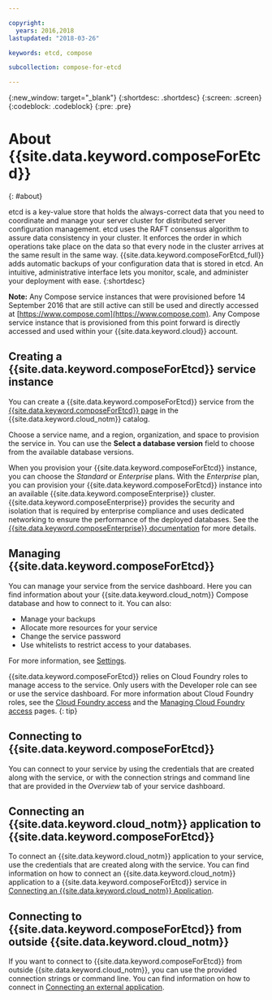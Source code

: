 ```yaml
---

copyright:
  years: 2016,2018
lastupdated: "2018-03-26"

keywords: etcd, compose

subcollection: compose-for-etcd

---
```


{:new_window: target="_blank"}
{:shortdesc: .shortdesc}
{:screen: .screen}
{:codeblock: .codeblock}
{:pre: .pre}

# About {{site.data.keyword.composeForEtcd}}
{: #about}

etcd is a key-value store that holds the always-correct data that you need to coordinate and manage your server cluster for distributed server configuration management. etcd uses the RAFT consensus algorithm to assure data consistency in your cluster. It enforces the order in which operations take place on the data so that every node in the cluster arrives at the same result in the same way. {{site.data.keyword.composeForEtcd_full}} adds automatic backups of your configuration data that is stored in etcd. An intuitive, administrative interface lets you monitor, scale, and administer your deployment with ease.
{:shortdesc}

**Note:** Any Compose service instances that were provisioned before 14 September 2016 that are still active can still be used and directly accessed at [https://www.compose.com](https://www.compose.com). Any Compose service instance that is provisioned from this point forward is directly accessed and used within your {{site.data.keyword.cloud}} account.

## Creating a {{site.data.keyword.composeForEtcd}} service instance

You can create a {{site.data.keyword.composeForEtcd}} service from the [{{site.data.keyword.composeForEtcd}} page](https://{DomainName}/catalog/services/compose-for-etcd/) in the {{site.data.keyword.cloud_notm}} catalog.

Choose a service name, and a region, organization, and space to provision the service in. You can use the **Select a database version** field to choose from the available database versions.

When you provision your {{site.data.keyword.composeForEtcd}} instance, you can choose the *Standard* or *Enterprise* plans. With the *Enterprise* plan, you can provision your {{site.data.keyword.composeForEtcd}} instance into an available {{site.data.keyword.composeEnterprise}} cluster. {{site.data.keyword.composeEnterprise}} provides the security and isolation that is required by enterprise compliance and uses dedicated networking to ensure the performance of the deployed databases. See the [{{site.data.keyword.composeEnterprise}} documentation](/docs/services/ComposeEnterprise/index.html) for more details.

## Managing {{site.data.keyword.composeForEtcd}}

You can manage your service from the service dashboard. Here you can find information about your {{site.data.keyword.cloud_notm}} Compose database and how to connect to it. You can also:
- Manage your backups
- Allocate more resources for your service
- Change the service password
- Use whitelists to restrict access to your databases. 

For more information, see [Settings](/docs/services/ComposeForEtcd?topic=compose-for-etcd-dashboard-settings).

{{site.data.keyword.composeForEtcd}} relies on Cloud Foundry roles to manage access to the service. Only users with the Developer role can see or use the service dashboard. For more information about Cloud Foundry roles, see the [Cloud Foundry access](/docs/iam?topic=iam-cfaccess#cfaccess) and the [Managing Cloud Foundry access](/docs/iam?topic=iam-mngcf#mngcf) pages.
{: tip}

## Connecting to {{site.data.keyword.composeForEtcd}}

You can connect to your service by using the credentials that are created along with the service, or with the connection strings and command line that are provided in the *Overview* tab of your service dashboard.

## Connecting an {{site.data.keyword.cloud_notm}} application to {{site.data.keyword.composeForEtcd}}

To connect an {{site.data.keyword.cloud_notm}} application to your service, use the credentials that are created along with the service. You can find information on how to connect an {{site.data.keyword.cloud_notm}} application to a {{site.data.keyword.composeForEtcd}} service in [Connecting an {{site.data.keyword.cloud_notm}} Application](/docs/services/ComposeForEtcd?topic=compose-for-etcd-ibmcloud-cf-app).

## Connecting to {{site.data.keyword.composeForEtcd}} from outside {{site.data.keyword.cloud_notm}}

If you want to connect to {{site.data.keyword.composeForEtcd}} from outside {{site.data.keyword.cloud_notm}}, you can use the provided connection strings or command line. You can find information on how to connect in [Connecting an external application](/docs/services/ComposeForEtcd?topic=compose-for-etcd-external-app).
